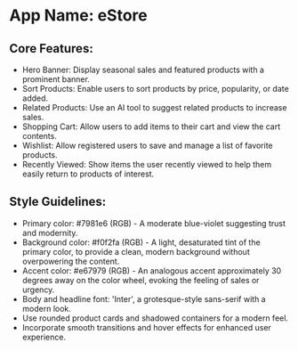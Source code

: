 # **App Name**: eStore

## Core Features:

- Hero Banner: Display seasonal sales and featured products with a prominent banner.
- Sort Products: Enable users to sort products by price, popularity, or date added.
- Related Products: Use an AI tool to suggest related products to increase sales.
- Shopping Cart: Allow users to add items to their cart and view the cart contents.
- Wishlist: Allow registered users to save and manage a list of favorite products.
- Recently Viewed: Show items the user recently viewed to help them easily return to products of interest.

## Style Guidelines:

- Primary color: #7981e6 (RGB) - A moderate blue-violet suggesting trust and modernity.
- Background color: #f0f2fa (RGB) - A light, desaturated tint of the primary color, to provide a clean, modern background without overpowering the content.
- Accent color: #e67979 (RGB) - An analogous accent approximately 30 degrees away on the color wheel, evoking the feeling of sales or urgency.
- Body and headline font: 'Inter', a grotesque-style sans-serif with a modern look.
- Use rounded product cards and shadowed containers for a modern feel.
- Incorporate smooth transitions and hover effects for enhanced user experience.